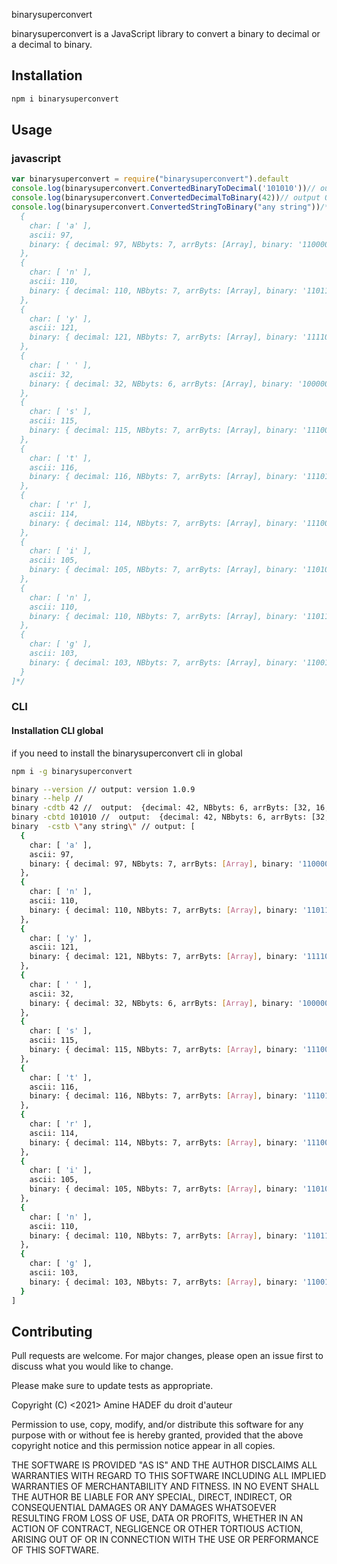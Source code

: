 binarysuperconvert

binarysuperconvert is a JavaScript library to convert a binary to decimal or a decimal to binary.

## Installation

```bash
npm i binarysuperconvert
```

## Usage

### javascript

```javascript
var binarysuperconvert = require("binarysuperconvert").default
console.log(binarysuperconvert.ConvertedBinaryToDecimal('101010'))// output Object {decimal: 42, NBbyts: 6, arrByts: [32, 16, 8, 4, 2, 1], binary: "101010"}
console.log(binarysuperconvert.ConvertedDecimalToBinary(42))// output Object {decimal: 42, NBbyts: 6, arrByts: [32, 16, 8, 4, 2, 1], binary: "101010"}
console.log(binarysuperconvert.ConvertedStringToBinary("any string"))/*output Array [
  {
    char: [ 'a' ],
    ascii: 97,
    binary: { decimal: 97, NBbyts: 7, arrByts: [Array], binary: '1100001' }
  },
  {
    char: [ 'n' ],
    ascii: 110,
    binary: { decimal: 110, NBbyts: 7, arrByts: [Array], binary: '1101110' }
  },
  {
    char: [ 'y' ],
    ascii: 121,
    binary: { decimal: 121, NBbyts: 7, arrByts: [Array], binary: '1111001' }
  },
  {
    char: [ ' ' ],
    ascii: 32,
    binary: { decimal: 32, NBbyts: 6, arrByts: [Array], binary: '100000' }
  },
  {
    char: [ 's' ],
    ascii: 115,
    binary: { decimal: 115, NBbyts: 7, arrByts: [Array], binary: '1110011' }
  },
  {
    char: [ 't' ],
    ascii: 116,
    binary: { decimal: 116, NBbyts: 7, arrByts: [Array], binary: '1110100' }
  },
  {
    char: [ 'r' ],
    ascii: 114,
    binary: { decimal: 114, NBbyts: 7, arrByts: [Array], binary: '1110010' }
  },
  {
    char: [ 'i' ],
    ascii: 105,
    binary: { decimal: 105, NBbyts: 7, arrByts: [Array], binary: '1101001' }
  },
  {
    char: [ 'n' ],
    ascii: 110,
    binary: { decimal: 110, NBbyts: 7, arrByts: [Array], binary: '1101110' }
  },
  {
    char: [ 'g' ],
    ascii: 103,
    binary: { decimal: 103, NBbyts: 7, arrByts: [Array], binary: '1100111' }
  }
]*/
```

### CLI
#### Installation CLI global
if you need to install the binarysuperconvert cli in global
```bash
npm i -g binarysuperconvert
```
```bash
binary --version // output: version 1.0.9
binary --help //
binary -cdtb 42 //  output:  {decimal: 42, NBbyts: 6, arrByts: [32, 16, 8, 4, 2, 1], binary: "101010"}
binary -cbtd 101010 //  output:  {decimal: 42, NBbyts: 6, arrByts: [32, 16, 8, 4, 2, 1], binary: "101010"}
binary  -cstb \"any string\" // output: [
  {
    char: [ 'a' ],
    ascii: 97,
    binary: { decimal: 97, NBbyts: 7, arrByts: [Array], binary: '1100001' }
  },
  {
    char: [ 'n' ],
    ascii: 110,
    binary: { decimal: 110, NBbyts: 7, arrByts: [Array], binary: '1101110' }
  },
  {
    char: [ 'y' ],
    ascii: 121,
    binary: { decimal: 121, NBbyts: 7, arrByts: [Array], binary: '1111001' }
  },
  {
    char: [ ' ' ],
    ascii: 32,
    binary: { decimal: 32, NBbyts: 6, arrByts: [Array], binary: '100000' }
  },
  {
    char: [ 's' ],
    ascii: 115,
    binary: { decimal: 115, NBbyts: 7, arrByts: [Array], binary: '1110011' }
  },
  {
    char: [ 't' ],
    ascii: 116,
    binary: { decimal: 116, NBbyts: 7, arrByts: [Array], binary: '1110100' }
  },
  {
    char: [ 'r' ],
    ascii: 114,
    binary: { decimal: 114, NBbyts: 7, arrByts: [Array], binary: '1110010' }
  },
  {
    char: [ 'i' ],
    ascii: 105,
    binary: { decimal: 105, NBbyts: 7, arrByts: [Array], binary: '1101001' }
  },
  {
    char: [ 'n' ],
    ascii: 110,
    binary: { decimal: 110, NBbyts: 7, arrByts: [Array], binary: '1101110' }
  },
  {
    char: [ 'g' ],
    ascii: 103,
    binary: { decimal: 103, NBbyts: 7, arrByts: [Array], binary: '1100111' }
  }
]
```


## Contributing
Pull requests are welcome. For major changes, please open an issue first to discuss what you would like to change.

Please make sure to update tests as appropriate.

Copyright (C) <2021> Amine HADEF du droit d'auteur

Permission to use, copy, modify, and/or distribute this software for any
purpose with or without fee is hereby granted, provided that the above
copyright notice and this permission notice appear in all copies.

THE SOFTWARE IS PROVIDED "AS IS" AND THE AUTHOR DISCLAIMS ALL WARRANTIES
WITH REGARD TO THIS SOFTWARE INCLUDING ALL IMPLIED WARRANTIES OF
MERCHANTABILITY AND FITNESS. IN NO EVENT SHALL THE AUTHOR BE LIABLE FOR
ANY SPECIAL, DIRECT, INDIRECT, OR CONSEQUENTIAL DAMAGES OR ANY DAMAGES
WHATSOEVER RESULTING FROM LOSS OF USE, DATA OR PROFITS, WHETHER IN AN ACTION
OF CONTRACT, NEGLIGENCE OR OTHER TORTIOUS ACTION, ARISING OUT OF OR IN
CONNECTION WITH THE USE OR PERFORMANCE OF THIS SOFTWARE.